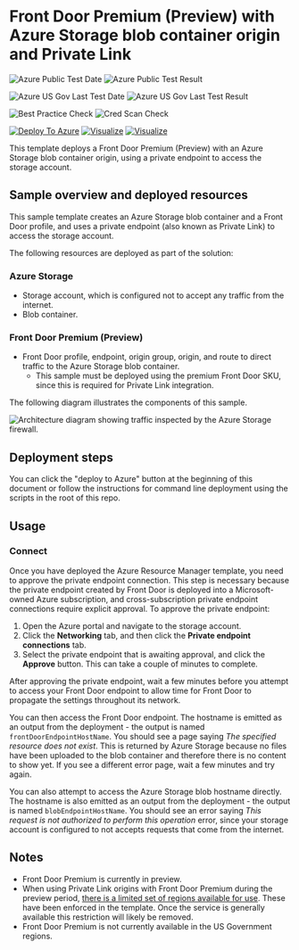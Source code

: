 # Front Door Premium (Preview) with Azure Storage blob container origin and Private Link

![Azure Public Test Date](https://azurequickstartsservice.blob.core.windows.net/badges/201-front-door-premium-storage-blobs-private-link/PublicLastTestDate.svg)
![Azure Public Test Result](https://azurequickstartsservice.blob.core.windows.net/badges/201-front-door-premium-storage-blobs-private-link/PublicDeployment.svg)

![Azure US Gov Last Test Date](https://azurequickstartsservice.blob.core.windows.net/badges/201-front-door-premium-storage-blobs-private-link/FairfaxLastTestDate.svg)
![Azure US Gov Last Test Result](https://azurequickstartsservice.blob.core.windows.net/badges/201-front-door-premium-storage-blobs-private-link/FairfaxDeployment.svg)

![Best Practice Check](https://azurequickstartsservice.blob.core.windows.net/badges/201-front-door-premium-storage-blobs-private-link/BestPracticeResult.svg)
![Cred Scan Check](https://azurequickstartsservice.blob.core.windows.net/badges/201-front-door-premium-storage-blobs-private-link/CredScanResult.svg)

[![Deploy To Azure](https://raw.githubusercontent.com/fathym-it/azure-quickstart-templates/master/1-CONTRIBUTION-GUIDE/images/deploytoazure.svg?sanitize=true)](https://portal.azure.com/#create/Microsoft.Template/uri/https%3A%2F%2Fraw.githubusercontent.com%2Ffathym-it%2Fazure-quickstart-templates%2Fmaster%2F201-front-door-premium-storage-blobs-private-link%2Fazuredeploy.json)  [![Visualize](https://raw.githubusercontent.com/fathym-it/azure-quickstart-templates/master/1-CONTRIBUTION-GUIDE/images/visualizebutton.svg?sanitize=true)](http://armviz.io/#/?load=https%3A%2F%2Fraw.githubusercontent.com%2Ffathym-it%2Fazure-quickstart-templates%2Fmaster%2F201-front-door-premium-storage-blobs-private-link%2Fazuredeploy.json)
[![Visualize](https://raw.githubusercontent.com/fathym-it/azure-quickstart-templates/master/1-CONTRIBUTION-GUIDE/images/visualizebutton.svg?sanitize=true)](http://armviz.io/#/?load=https%3A%2F%2Fraw.githubusercontent.com%2Ffathym-it%2Fazure-quickstart-templates%2Fmaster%2F201-front-door-premium-storage-blobs-private-link%2Fazuredeploy.json)

This template deploys a Front Door Premium (Preview) with an Azure Storage blob container origin, using a private endpoint to access the storage account.

## Sample overview and deployed resources

This sample template creates an Azure Storage blob container and a Front Door profile, and uses a private endpoint (also known as Private Link) to access the storage account.

The following resources are deployed as part of the solution:

### Azure Storage
- Storage account, which is configured not to accept any traffic from the internet.
- Blob container.

### Front Door Premium (Preview)
- Front Door profile, endpoint, origin group, origin, and route to direct traffic to the Azure Storage blob container.
  - This sample must be deployed using the premium Front Door SKU, since this is required for Private Link integration.

The following diagram illustrates the components of this sample.

![Architecture diagram showing traffic inspected by the Azure Storage firewall.](images/diagram.png)

## Deployment steps

You can click the "deploy to Azure" button at the beginning of this document or follow the instructions for command line deployment using the scripts in the root of this repo.

## Usage

### Connect

Once you have deployed the Azure Resource Manager template, you need to approve the private endpoint connection. This step is necessary because the private endpoint created by Front Door is deployed into a Microsoft-owned Azure subscription, and cross-subscription private endpoint connections require explicit approval. To approve the private endpoint:
1. Open the Azure portal and navigate to the storage account.
2. Click the **Networking** tab, and then click the **Private endpoint connections** tab.
3. Select the private endpoint that is awaiting approval, and click the **Approve** button. This can take a couple of minutes to complete.

After approving the private endpoint, wait a few minutes before you attempt to access your Front Door endpoint to allow time for Front Door to propagate the settings throughout its network.

You can then access the Front Door endpoint. The hostname is emitted as an output from the deployment - the output is named `frontDoorEndpointHostName`. You should see a page saying _The specified resource does not exist_. This is returned by Azure Storage because no files have been uploaded to the blob container and therefore there is no content to show yet. If you see a different error page, wait a few minutes and try again.

You can also attempt to access the Azure Storage blob hostname directly. The hostname is also emitted as an output from the deployment - the output is named `blobEndpointHostName`. You should see an error saying _This request is not authorized to perform this operation_ error, since your storage account is configured to not accepts requests that come from the internet.

## Notes

- Front Door Premium is currently in preview.
- When using Private Link origins with Front Door Premium during the preview period, [there is a limited set of regions available for use](https://docs.microsoft.com/en-us/azure/frontdoor/standard-premium/concept-private-link#limitations). These have been enforced in the template. Once the service is generally available this restriction will likely be removed.
- Front Door Premium is not currently available in the US Government regions.
